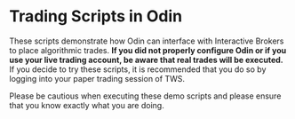 # Trading Scripts in Odin

These scripts demonstrate how Odin can interface with Interactive Brokers to place algorithmic trades. **If you did not properly configure Odin or if you use your live trading account, be aware that real trades will be executed.** If you decide to try these scripts, it is recommended that you do so by logging into your paper trading session of TWS.

Please be cautious when executing these demo scripts and please ensure that you know exactly what you are doing.

